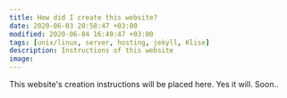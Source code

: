 ```yaml
---
title: How did I create this website?
date: 2020-06-03 20:58:47 +03:00
modified: 2020-06-04 16:49:47 +03:00
tags: [unix/linux, server, hosting, jekyll, Klise]
description: Instructions of this website
image:
---
```


This website's creation instructions will be placed here. Yes it will. Soon..
